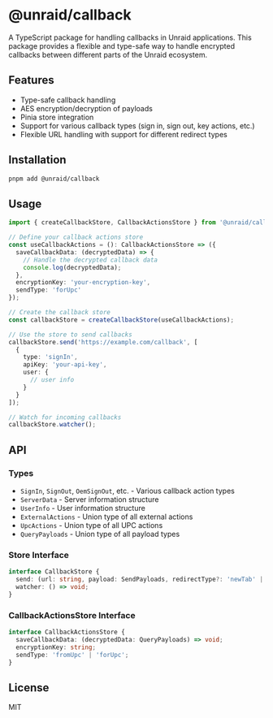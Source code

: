 # @unraid/callback

A TypeScript package for handling callbacks in Unraid applications. This package provides a flexible and type-safe way to handle encrypted callbacks between different parts of the Unraid ecosystem.

## Features

- Type-safe callback handling
- AES encryption/decryption of payloads
- Pinia store integration
- Support for various callback types (sign in, sign out, key actions, etc.)
- Flexible URL handling with support for different redirect types

## Installation

```bash
pnpm add @unraid/callback
```

## Usage

```typescript
import { createCallbackStore, CallbackActionsStore } from '@unraid/callback';

// Define your callback actions store
const useCallbackActions = (): CallbackActionsStore => ({
  saveCallbackData: (decryptedData) => {
    // Handle the decrypted callback data
    console.log(decryptedData);
  },
  encryptionKey: 'your-encryption-key',
  sendType: 'forUpc'
});

// Create the callback store
const callbackStore = createCallbackStore(useCallbackActions);

// Use the store to send callbacks
callbackStore.send('https://example.com/callback', [
  {
    type: 'signIn',
    apiKey: 'your-api-key',
    user: {
      // user info
    }
  }
]);

// Watch for incoming callbacks
callbackStore.watcher();
```

## API

### Types

- `SignIn`, `SignOut`, `OemSignOut`, etc. - Various callback action types
- `ServerData` - Server information structure
- `UserInfo` - User information structure
- `ExternalActions` - Union type of all external actions
- `UpcActions` - Union type of all UPC actions
- `QueryPayloads` - Union type of all payload types

### Store Interface

```typescript
interface CallbackStore {
  send: (url: string, payload: SendPayloads, redirectType?: 'newTab' | 'replace', sendType?: string) => void;
  watcher: () => void;
}
```

### CallbackActionsStore Interface

```typescript
interface CallbackActionsStore {
  saveCallbackData: (decryptedData: QueryPayloads) => void;
  encryptionKey: string;
  sendType: 'fromUpc' | 'forUpc';
}
```

## License

MIT 